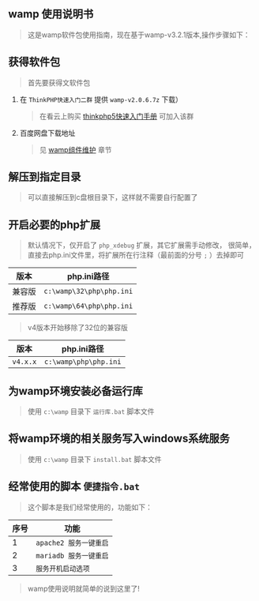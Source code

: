 ## wamp 使用说明书

> 这是wamp软件包使用指南，现在基于wamp-v3.2.1版本,操作步骤如下：

## 获得软件包

> 首先要获得文软件包

1.  在 `ThinkPHP快速入门二群` 提供 `wamp-v2.0.6.7z` 下载）

    > 在看云上购买 [thinkphp5快速入门手册](https://www.kancloud.cn/thinkphp/thinkphp5_quickstart/) 可加入该群

2.  百度网盘下载地址

    > 见 [wamp组件维护](https://www.kancloud.cn/madnesslin/wamp/758157) 章节

## 解压到指定目录

> 可以直接解压到c盘根目录下，这样就不需要自行配置了

## 开启必要的php扩展

> 默认情况下，仅开启了 `php_xdebug` 扩展，其它扩展需手动修改，
> 很简单，直接去php.ini文件里，将扩展所在行注释（最前面的分号 `;` ）去掉即可

| 版本  | php.ini路径                |
| --- | ------------------------ |
| 兼容版 | `c:\wamp\32\php\php.ini` |
| 推荐版 | `c:\wamp\64\php\php.ini` |

> v4版本开始移除了32位的兼容版

| 版本       | php.ini路径             |
| -------- | --------------------- |
| `v4.x.x` | `c:\wamp\php\php.ini` |

## 为wamp环境安装必备运行库

> 使用 `c:\wamp` 目录下 `运行库.bat` 脚本文件

## 将wamp环境的相关服务写入windows系统服务

> 使用 `c:\wamp` 目录下 `install.bat` 脚本文件

## 经常使用的脚本 `便捷指令.bat`

> 这个脚本是我们经常使用的，功能如下：

| 序号  | 功能               |
| --- | ---------------- |
| 1   | `apache2 服务一键重启` |
| 2   | `mariadb 服务一键重启` |
| 3   | `服务开机启动选项`       |

> wamp使用说明就简单的说到这里了!
